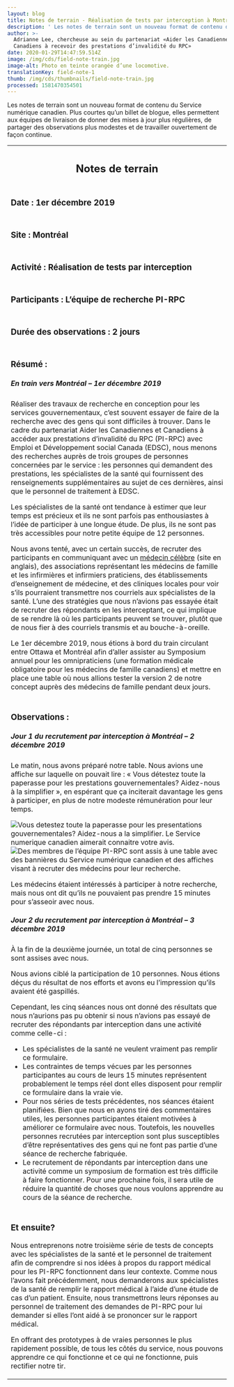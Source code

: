 ```yaml
---
layout: blog
title: Notes de terrain - Réalisation de tests par interception à Montréal
description: ' Les notes de terrain sont un nouveau format de contenu du Service numérique canadien. Plus courtes qu’un billet de blogue, elles permettent aux équipes de livraison de donner des mises à jour plus régulières, de partager des observations plus modestes et de travailler ouvertement de façon continue.'
author: >-
  Adrianne Lee, chercheuse au sein du partenariat «Aider les Canadiennes et
  Canadiens à recevoir des prestations d’invalidité du RPC»
date: 2020-01-29T14:47:59.514Z
image: /img/cds/field-note-train.jpg
image-alt: Photo en teinte orangée d’une locomotive.
translationKey: field-note-1
thumb: /img/cds/thumbnails/field-note-train.jpg
processed: 1581470354501
---
```

<p>Les notes de terrain sont un nouveau format de contenu du Service numérique canadien. Plus courtes qu’un billet de blogue, elles permettent aux équipes de livraison de donner des mises à jour plus régulières, de partager des observations plus modestes et de travailler ouvertement de façon continue.</p>

<table class="field-notes">
    <tbody>
        <tr class="field-note-title">
            <th class="field-note-header">
                <span href="http://localhost:1313/" class="logo-field-note-fr" role="img" aria-label="Canadian Digital Service"></span>
                <h2>Notes de terrain</h2>
            </th>
        </tr>
        <tr>
            <td class="field-note-subheader">
                <h3>Date : <span class="unbold">1er décembre 2019</span></h3>
            </td>
        </tr>
        <tr>
            <td class="field-note-subheader">
                <h3>Site : <span class="unbold">Montréal</span></h3>
            </td>
        </tr>
        <tr>
            <td class="field-note-subheader">
                <h3>Activité : <span class="unbold">Réalisation de tests par interception</span></h3>
            </td>
        </tr>
        <tr>
            <td class="field-note-subheader">
                <h3>Participants : <span class="unbold">L’équipe de recherche PI-RPC </span></h3>
            </td>
        </tr>
        <tr>
            <td class="field-note-subheader">
                <h3>Durée des observations : <span class="unbold">2 jours</span></h3>
            </td>
        </tr>
        <tr>
            <td>
                <h3>Résumé :</h3>
                <h5>En train vers Montréal – 1er décembre 2019</h5>
                <p>Réaliser des travaux de recherche en conception pour les services gouvernementaux, c’est souvent essayer de faire de la recherche avec des gens qui sont difficiles à trouver. Dans le cadre du partenariat Aider les Canadiennes et Canadiens à accéder aux prestations d’invalidité du RPC (PI-RPC) avec Emploi et Développement social Canada (EDSC), nous menons des recherches auprès de trois groupes de personnes concernées par le service : les personnes qui demandent des prestations, les spécialistes de la santé qui fournissent des renseignements supplémentaires au sujet de ces dernières, ainsi que le personnel de traitement à EDSC.</p>
                <p>Les spécialistes de la santé ont tendance à estimer que leur temps est précieux et ils ne sont parfois pas enthousiastes à l’idée de participer à une longue étude. De plus, ils ne sont pas très accessibles pour notre petite équipe de 12 personnes.</p>
                <p>Nous avons tenté, avec un certain succès, de recruter des participants en communiquant avec un <a href="https://globalnews.ca/news/5288899/income-health-poverty/">médecin célèbre</a> (site en anglais), des associations représentant les médecins de famille et les infirmières et infirmiers praticiens, des établissements d’enseignement de médecine, et des cliniques locales pour voir s’ils pourraient transmettre nos courriels aux spécialistes de la santé. L’une des stratégies que nous n’avions pas essayée était de recruter des répondants en les interceptant, ce qui implique de se rendre là où les participants peuvent se trouver, plutôt que de nous fier à des courriels transmis et au bouche-à-oreille.</p>
                <p>Le 1er décembre 2019, nous étions à bord du train circulant entre Ottawa et Montréal afin d’aller assister au Symposium annuel pour les omnipraticiens (une formation médicale obligatoire pour les médecins de famille canadiens) et mettre en place une table où nous allions tester la version 2 de notre concept auprès des médecins de famille pendant deux jours.</p>
            </td>
        </tr>
        <tr>
            <td>
                <h3>Observations :</h3>
                <h5>Jour 1 du recrutement par interception à Montréal – 2 décembre 2019</h5>
                <p>Le matin, nous avons préparé notre table. Nous avions une affiche sur laquelle on pouvait lire : « Vous détestez toute la paperasse pour les prestations gouvernementales? Aidez-nous à la simplifier », en espérant que ça inciterait davantage les gens à participer, en plus de notre modeste rémunération pour leur temps.</p>
                <img class="field-note-img" src="/img/cds/field-note-1-ad-fr.jpg" alt="Vous detestez toute la paperasse pour les presentations gouvernementales? Aidez-nous a la simplifier. Le Service numerique canadien aimerait connaitre votre avis.">
                <img class="field-note-img" src="/img/cds/cppd-team-research.jpg" alt="Des membres de l’équipe PI-RPC sont assis à une table avec des bannières du Service numérique canadien et des affiches visant à recruter des médecins pour leur recherche.">
                <p>Les médecins étaient intéressés à participer à notre recherche, mais nous ont dit qu’ils ne pouvaient pas prendre 15 minutes pour s’asseoir avec nous.</p>
                <h5>Jour 2 du recrutement par interception à Montréal – 3 décembre 2019</h5>
                <p>À la fin de la deuxième journée, un total de cinq personnes se sont assises avec nous.</p>
                <p>Nous avions ciblé la participation de 10 personnes. Nous étions déçus du résultat de nos efforts et avons eu l’impression qu’ils avaient été gaspillés.</p>
                <p>Cependant, les cinq séances nous ont donné des résultats que nous n’aurions pas pu obtenir si nous n’avions pas essayé de recruter des répondants par interception dans une activité comme celle-ci :</p>
                <ul>
                    <li>Les spécialistes de la santé ne veulent vraiment pas remplir ce formulaire. </li>
                    <li>Les contraintes de temps vécues par les personnes participantes au cours de leurs 15 minutes représentent probablement le temps réel dont elles disposent pour remplir ce formulaire dans la vraie vie.</li>
                    <li>Pour nos séries de tests précédentes, nos séances étaient planifiées. Bien que nous en ayons tiré des commentaires utiles, les personnes participantes étaient motivées à améliorer ce formulaire avec nous. Toutefois, les nouvelles personnes recrutées par interception sont plus susceptibles d’être représentatives des gens qui ne font pas partie d’une séance de recherche fabriquée.</li>
                    <li>Le recrutement de répondants par interception dans une activité comme un symposium de formation est très difficile à faire fonctionner. Pour une prochaine fois, il sera utile de réduire la quantité de choses que nous voulons apprendre au cours de la séance de recherche.</li>
                </ul>
            </td>
        </tr>
        <tr>
            <td>
                <h3>Et ensuite?</h3>
                <p>Nous entreprenons notre troisième série de tests de concepts avec les spécialistes de la santé et le personnel de traitement afin de comprendre si nos idées à propos du rapport médical pour les PI-RPC fonctionnent dans leur contexte. Comme nous l’avons fait précédemment, nous demanderons aux spécialistes de la santé de remplir le rapport médical à l’aide d’une étude de cas d’un patient. Ensuite, nous transmettrons leurs réponses au personnel de traitement des demandes de PI-RPC pour lui demander si elles l’ont aidé à se prononcer sur le rapport médical.</p>
                <p>En offrant des prototypes à de vraies personnes le plus rapidement possible, de tous les côtés du service, nous pouvons apprendre ce qui fonctionne et ce qui ne fonctionne, puis rectifier notre tir.</p>
            </td>
        </tr>
    </tbody>
</table>

